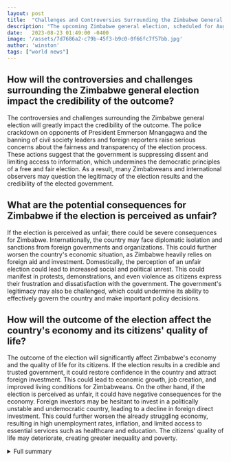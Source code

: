 ```yaml
---
layout: post
title:  "Challenges and Controversies Surrounding the Zimbabwe General Election"
description: "The upcoming Zimbabwe general election, scheduled for August 23, is marred by challenges and controversies that have raised concerns about the fairness and integrity of the process. This article provides an overview of the key issues, including accusations of bias and corruption, and offers perspectives from economist Vince Musewe. It also highlights the importance of the election for the country and its citizens."
date:   2023-08-23 01:49:00 -0400
image: '/assets/7d7686a2-c79b-45f3-b9c0-0f66fc7f57bb.jpg'
author: 'winston'
tags: ["world news"]
---
```


## How will the controversies and challenges surrounding the Zimbabwe general election impact the credibility of the outcome?
The controversies and challenges surrounding the Zimbabwe general election will greatly impact the credibility of the outcome. The police crackdown on opponents of President Emmerson Mnangagwa and the banning of civil society leaders and foreign reporters raise serious concerns about the fairness and transparency of the election process. These actions suggest that the government is suppressing dissent and limiting access to information, which undermines the democratic principles of a free and fair election. As a result, many Zimbabweans and international observers may question the legitimacy of the election results and the credibility of the elected government.

## What are the potential consequences for Zimbabwe if the election is perceived as unfair?
If the election is perceived as unfair, there could be severe consequences for Zimbabwe. Internationally, the country may face diplomatic isolation and sanctions from foreign governments and organizations. This could further worsen the country's economic situation, as Zimbabwe heavily relies on foreign aid and investment. Domestically, the perception of an unfair election could lead to increased social and political unrest. This could manifest in protests, demonstrations, and even violence as citizens express their frustration and dissatisfaction with the government. The government's legitimacy may also be challenged, which could undermine its ability to effectively govern the country and make important policy decisions.

## How will the outcome of the election affect the country's economy and its citizens' quality of life?
The outcome of the election will significantly affect Zimbabwe's economy and the quality of life for its citizens. If the election results in a credible and trusted government, it could restore confidence in the country and attract foreign investment. This could lead to economic growth, job creation, and improved living conditions for Zimbabweans. On the other hand, if the election is perceived as unfair, it could have negative consequences for the economy. Foreign investors may be hesitant to invest in a politically unstable and undemocratic country, leading to a decline in foreign direct investment. This could further worsen the already struggling economy, resulting in high unemployment rates, inflation, and limited access to essential services such as healthcare and education. The citizens' quality of life may deteriorate, creating greater inequality and poverty.

<details>
  <summary>Full summary</summary>
The Zimbabwe general election, scheduled for August 23, is rife with challenges and controversies. The police crackdown on opponents of President Emmerson Mnangagwa has raised concerns about the fairness of the election. Inconsistencies in voter rolls and confusion over polling sites have fueled accusations that the national electoral commission is biased in favor of Mnangagwa's party, ZANU-PF.<br><br>The authorities have also banned civil society leaders and reporters from foreign news outlets from entering the country to cover the elections, including The New York Times. This move has further raised doubts about the transparency of the election process.<br><br>Mnangagwa's party officials deny any foul play and argue that he has set the country on track economically. However, surveys suggest that many Zimbabweans have lost faith in their president. According to Afrobarometer, a nonpartisan research firm, nearly 6 in 10 Zimbabweans believe that corruption has worsened under Mnangagwa's watch, and over 70 percent say the country is heading in the wrong direction.<br><br>Economist Vince Musewe, based in Harare, Zimbabwe's capital, criticizes Mnangagwa's policies, stating that they have had a negative social impact and worsened the quality of life for ordinary Zimbabweans.<br><br>The election features eleven presidential candidates, with Mnangagwa and Nelson Chamisa as the front-runners. Chamisa, the opposition leader, is hoping for a rematch against Mnangagwa after their last face-off in the previous election.<br><br>Key issues for the voters include the economy, corruption, healthcare, and education. The elections also include local council and parliamentary elections in addition to the presidential race.<br><br>The Zimbabwe Electoral Commission oversees the voting process. Voters present identification and receive a ballot paper, which is then placed in a secure ballot box. The ZEC is responsible for counting the votes and tallying the results.<br><br>In order to win the presidency, a candidate must receive more than 50 percent of the vote. If no candidate achieves this threshold, a runoff election will be held.<br><br>Results are expected to be announced within five days of the election. The process includes provisions for handling complaints if a candidate feels cheated.<br><br>Overall, the Zimbabwe general election is facing significant challenges and controversies, raising concerns about the integrity and fairness of the process. The outcome will have far-reaching implications for the future of the country and its citizens.
</details>
